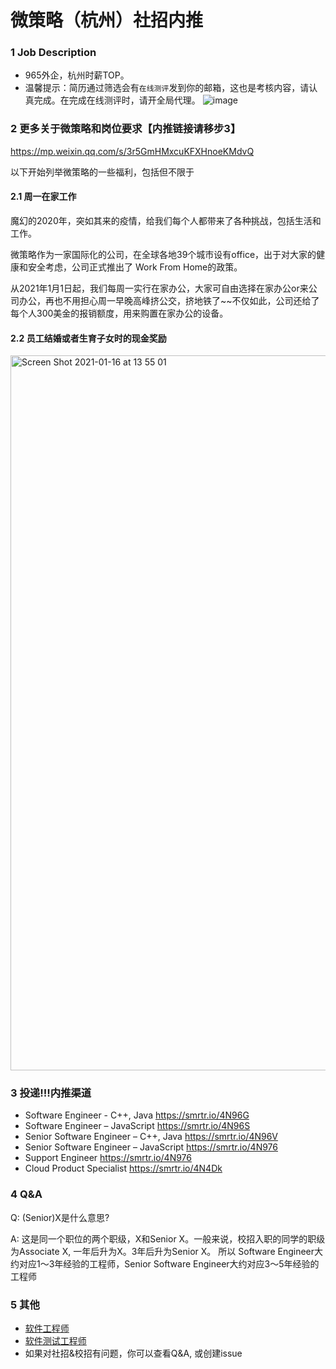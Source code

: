 # 微策略（杭州）社招内推
### 1 Job Description
- 965外企，杭州时薪TOP。
- 温馨提示：简历通过筛选会有`在线测评`发到你的邮箱，这也是考核内容，请认真完成。在完成在线测评时，请开全局代理。
![image](https://s4.aconvert.com/convert/p3r68-cdx67/t430w-eikpm.png)

### 2 更多关于微策略和岗位要求【内推链接请移步3】
https://mp.weixin.qq.com/s/3r5GmHMxcuKFXHnoeKMdvQ

以下开始列举微策略的一些福利，包括但不限于
#### 2.1 周一在家工作
魔幻的2020年，突如其来的疫情，给我们每个人都带来了各种挑战，包括生活和工作。

微策略作为一家国际化的公司，在全球各地39个城市设有office，出于对大家的健康和安全考虑，公司正式推出了 Work From Home的政策。

从2021年1月1日起，我们每周一实行在家办公，大家可自由选择在家办公or来公司办公，再也不用担心周一早晚高峰挤公交，挤地铁了~~不仅如此，公司还给了每个人300美金的报销额度，用来购置在家办公的设备。


#### 2.2 员工结婚或者生育子女时的现金奖励
<img width="1144" alt="Screen Shot 2021-01-16 at 13 55 01" src="https://user-images.githubusercontent.com/17509647/104798543-a072f780-5802-11eb-94a4-c0a986625f9d.png">


### 3 投递!!!内推渠道
- Software Engineer - C++, Java   https://smrtr.io/4N96G
- Software Engineer – JavaScript  https://smrtr.io/4N96S
- Senior Software Engineer – C++, Java  https://smrtr.io/4N96V 
- Senior Software Engineer – JavaScript https://smrtr.io/4N976 
- Support Engineer   https://smrtr.io/4N976
- Cloud Product Specialist   https://smrtr.io/4N4Dk


### 4 Q&A
Q: (Senior)X是什么意思?

A: 这是同一个职位的两个职级，X和Senior X。一般来说，校招入职的同学的职级为Associate X, 一年后升为X。3年后升为Senior X。
所以 Software Engineer大约对应1～3年经验的工程师，Senior Software Engineer大约对应3～5年经验的工程师

### 5 其他
  - [软件工程师](https://mp.weixin.qq.com/s/SZ7NoUYQ82nOqbmBDRAuOg)
  - [软件测试工程师](https://mp.weixin.qq.com/s/e-Jf0NGtZbmYlRDk68UcyQ)
  - 如果对社招&校招有问题，你可以查看Q&A, 或创建issue


